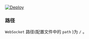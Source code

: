 [![Deploy](https://www.herokucdn.com/deploy/button.png)](https://dashboard.heroku.com/new?template=https://github.com/dawedw/0714xrydw1)

### 路径

`WebSocket` 路径(配置文件中的 `path` )为 `/` 。


